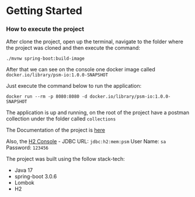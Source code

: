 # Getting Started

### How to execute the project
After clone the project, open up the terminal, navigate to the folder where the project was cloned 
and then execute the command:

`./mvnw spring-boot:build-image`

After that we can see on the console one docker image called `docker.io/library/psm-io:1.0.0-SNAPSHOT`

Just execute the command below to run the application:

`docker run --rm -p 8080:8080 -d docker.io/library/psm-io:1.0.0-SNAPSHOT`

The application is up and running, on the root of the project have a postman collection under the folder called 
`collections`

The Documentation of the project is [here](http://localhost:8080/swagger-ui/index.html#/)

Also, the [H2 Console](http://localhost:8080/h2-console/)  -   JDBC URL: `jdbc:h2:mem:psm` User Name: `sa` Password: `123456`

The project was built using the follow stack-tech:
* Java 17
* spring-boot 3.0.6
* Lombok
* H2
